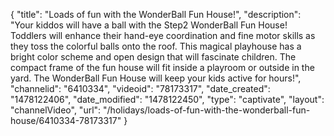 {
    "title": "Loads of fun with the WonderBall Fun House!",
    "description": "Your kiddos will have a ball with the Step2 WonderBall Fun House! Toddlers will enhance their hand-eye coordination and fine motor skills as they toss the colorful balls onto the roof. This magical playhouse has a bright color scheme and open design that will fascinate children. The compact frame of the fun house will fit inside a playroom or outside in the yard. The WonderBall Fun House will keep your kids active for hours!",
    "channelid": "6410334",
    "videoid": "78173317",
    "date_created": "1478122406",
    "date_modified": "1478122450",
    "type": "captivate",
    "layout": "channelVideo",
    "url": "\/holidays\/loads-of-fun-with-the-wonderball-fun-house\/6410334-78173317"
}